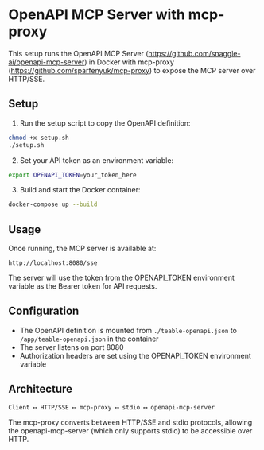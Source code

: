# OpenAPI MCP Server with mcp-proxy

This setup runs the OpenAPI MCP Server (https://github.com/snaggle-ai/openapi-mcp-server) in Docker with mcp-proxy (https://github.com/sparfenyuk/mcp-proxy) to expose the MCP server over HTTP/SSE.

## Setup

1. Run the setup script to copy the OpenAPI definition:

```bash
chmod +x setup.sh
./setup.sh
```

2. Set your API token as an environment variable:

```bash
export OPENAPI_TOKEN=your_token_here
```

3. Build and start the Docker container:

```bash
docker-compose up --build
```

## Usage

Once running, the MCP server is available at:

```
http://localhost:8080/sse
```

The server will use the token from the OPENAPI_TOKEN environment variable as the Bearer token for API requests.

## Configuration

- The OpenAPI definition is mounted from `./teable-openapi.json` to `/app/teable-openapi.json` in the container
- The server listens on port 8080
- Authorization headers are set using the OPENAPI_TOKEN environment variable

## Architecture

```
Client ⟷ HTTP/SSE ⟷ mcp-proxy ⟷ stdio ⟷ openapi-mcp-server
```

The mcp-proxy converts between HTTP/SSE and stdio protocols, allowing the openapi-mcp-server (which only supports stdio) to be accessible over HTTP.
